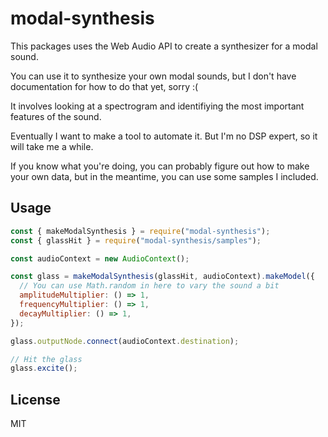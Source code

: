 # modal-synthesis

This packages uses the Web Audio API to create a synthesizer for a modal sound.

You can use it to synthesize your own modal sounds, but I don't have documentation for how to do that yet, sorry :(

It involves looking at a spectrogram and identifiying the most important features of the sound.

Eventually I want to make a tool to automate it. But I'm no DSP expert, so it will take me a while.

If you know what you're doing, you can probably figure out how to make your own data, but in the meantime, you can use some samples I included.

## Usage

```js
const { makeModalSynthesis } = require("modal-synthesis");
const { glassHit } = require("modal-synthesis/samples");

const audioContext = new AudioContext();

const glass = makeModalSynthesis(glassHit, audioContext).makeModel({
  // You can use Math.random in here to vary the sound a bit
  amplitudeMultiplier: () => 1,
  frequencyMultiplier: () => 1,
  decayMultiplier: () => 1,
});

glass.outputNode.connect(audioContext.destination);

// Hit the glass
glass.excite();
```

## License

MIT
